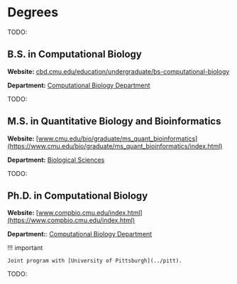 # Degrees

TODO:

## B.S. in Computational Biology

**Website:** [cbd.cmu.edu/education/undergraduate/bs-computational-biology](https://cbd.cmu.edu/education/undergraduate/bs-computational-biology)

**Department:** [Computational Biology Department](https://cbd.cmu.edu)

TODO:

## M.S. in Quantitative Biology and Bioinformatics

**Website:** [www.cmu.edu/bio/graduate/ms_quant_bioinformatics](https://www.cmu.edu/bio/graduate/ms_quant_bioinformatics/index.html)

**Department:** [Biological Sciences](https://www.cmu.edu/bio)

TODO:

## Ph.D. in Computational Biology

**Website:** [www.compbio.cmu.edu/index.html](https://www.compbio.cmu.edu/index.html)

**Department:**: [Computational Biology Department](https://cbd.cmu.edu)

!!! important

    Joint program with [University of Pittsburgh](../pitt).

TODO:

